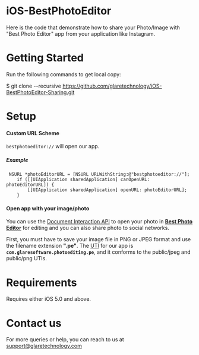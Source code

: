 iOS-BestPhotoEditor
===================

Here is the code that demonstrate how to share your Photo/Image with "Best Photo Editor" app from your application like Instagram.


Getting Started 
===================

Run the following commands to get local copy:

$ git clone --recursive https://github.com/glaretechnology/iOS-BestPhotoEditor-Sharing.git


Setup 
===================

#### Custom URL Scheme

 `bestphotoeditor://` will open our app.


##### Example

```
 NSURL *photoEditorURL = [NSURL URLWithString:@"bestphotoeditor://"];
    if ([[UIApplication sharedApplication] canOpenURL: photoEditorURL]) {
        [[UIApplication sharedApplication] openURL: photoEditorURL];
    }
```

#### Open app with your image/photo

You can use the [Document Interaction API](https://developer.apple.com/library/ios/documentation/UIKit/Reference/UIDocumentInteractionController_class/Reference/Reference.html) to open your photo in <b>[Best Photo Editor](https://itunes.apple.com/us/app/best-photo-editor-photoshop/id582695799?mt=8)</b> for editing and you can also share photo to social networks.

First, you must have to save your image file in PNG or JPEG format and use the filename extension <b>".pe"</b>.
The [UTI](https://developer.apple.com/library/ios/documentation/Miscellaneous/Reference/UTIRef/Articles/System-DeclaredUniformTypeIdentifiers.html#//apple_ref/doc/uid/TP40009259-SW1) for our app is <b>`com.glaresoftware.photoediting.pe`</b>, and it conforms to the public/jpeg and public/png UTIs.

Requirements 
===================

Requires either iOS 5.0 and above.


Contact us 
===================

For more queries or help, you can reach to us at support@glaretechnology.com